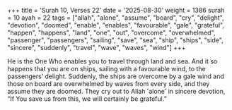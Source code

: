 +++
title = 'Surah 10, Verses 22'
date = '2025-08-30'
weight = 1386
surah = 10
ayah = 22
tags = ["allah", "alone", "assume", "board", "cry", "delight", "devotion", "doomed", "enable", "enables", "favourable", "gale", "grateful", "happen", "happens", "land", "one", "out", "overcome", "overwhelmed", "passenger", "passengers", "sailing", "save", "sea", "ship", "ships", "side", "sincere", "suddenly", "travel", "wave", "waves", "wind"]
+++

He is the One Who enables you to travel through land and sea. And it so happens that you are on ships, sailing with a favourable wind, to the passengers’ delight. Suddenly, the ships are overcome by a gale wind and those on board are overwhelmed by waves from every side, and they assume they are doomed. They cry out to Allah ˹alone˺ in sincere devotion, “If You save us from this, we will certainly be grateful.”